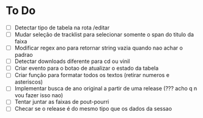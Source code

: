 # To Do

 - [ ] Detectar tipo de tabela na rota /editar
 - [ ] Mudar seleção de tracklist para selecionar somente o span do titulo da faixa
 - [ ] Modificar regex ano para retornar string vazia quando nao achar o padrao
 - [ ] Detectar downloads diferente para cd ou vinil
 - [ ] Criar evento para o botao de atualizar o estado da tabela
 - [ ] Criar função para formatar todos os textos (retirar numeros e asteriscos)
 - [ ] Implementar busca de ano original a partir de uma release (??? acho q n vou fazer isso nao)
 - [ ] Tentar juntar as faixas de pout-pourri
 - [ ] Checar se o release é do mesmo tipo que os dados da sessao